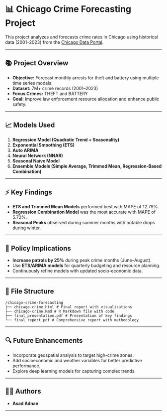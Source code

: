 # 📊 Chicago Crime Forecasting Project

This project analyzes and forecasts crime rates in Chicago using historical data (2001–2023) from the [Chicago Data Portal](https://catalog.data.gov/dataset/crimes-2001-to-present).

---

## 📚 Project Overview
- **Objective:** Forecast monthly arrests for theft and battery using multiple time series models.
- **Dataset:** 7M+ crime records (2001–2023)
- **Focus Crimes:** THEFT and BATTERY
- **Goal:** Improve law enforcement resource allocation and enhance public safety.

---

## 📈 Models Used
1. **Regression Model (Quadratic Trend + Seasonality)**
2. **Exponential Smoothing (ETS)**
3. **Auto ARIMA**
4. **Neural Network (NNAR)**
5. **Seasonal Naïve Model**
6. **Ensemble Models (Simple Average, Trimmed Mean, Regression-Based Combination)**

---

## ⚡️ Key Findings
- **ETS and Trimmed Mean Models** performed best with MAPE of 12.79%.
- **Regression Combination Model** was the most accurate with MAPE of 5.72%.
- **Seasonal Peaks** observed during summer months with notable drops during winter.

---

## 🎯 Policy Implications
- **Increase patrols by 25%** during peak crime months (June–August).
- Use **ETS/ARIMA models** for quarterly budgeting and resource planning.
- Continuously refine models with updated socio-economic data.

---

## 📂 File Structure

```
/chicago-crime-forecasting 
├── chicago-crime.html # Final report with visualizations 
├── chicago-crime.Rmd # R Markdown file with code 
├── final_presentation.pdf # Presentation of key findings 
└── final_report.pdf # Comprehensive report with methodology
```


---

## 🔍 Future Enhancements
- Incorporate geospatial analysis to target high-crime zones.
- Add socioeconomic and weather variables for better predictive performance.
- Explore deep learning models for capturing complex trends.

---

## 👨‍💻 Authors
- **Asad Adnan**

---
